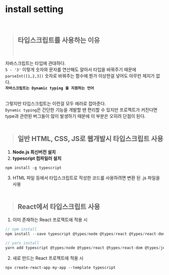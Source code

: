 # install setting

<br>

> ## 타입스크립트를 사용하는 이유
>
> <br>

자바스크립트는 타입에 관대하다.<br>
`5 - '3'` 이렇게 숫자와 문자를 연산해도 알아서 타입을 바꿔주기 때문에<br>
`parseInt([1,2,3])` 숫자로 바꿔주는 함수에 뭔가 이상한걸 넣어도 아무런 제지가 없다.<br>
**`자바스크립트는 Dynamic typing 을 지원하는 언어`**<br><br>

그렇지만 타입스크립트는 이런걸 모두 에러로 잡아준다.<br>
`Dynamic typing`은 간단한 기능을 개발할 땐 편리할 수 있지만 프로젝트가 커진다면 type과 관련된 버그들이 많이 발생하기 때문에 이 부분은 오히려 단점이 된다.<br><br>

> ## 일반 HTML, CSS, JS로 웹개발시 타입스크립트 사용

1. **Node.js 최신버전 설치**
2. **typescript 컴파일러 설치**

```
npm install -g typescript
```

3. HTML 파일 등에서 타입스크립트로 작성한 코드를 사용하려면 변환 된 .js 파일을 사용
   <br><br>

> ## React에서 타입스크립트 사용

1. 이미 존재하는 React 프로젝트에 적용 시

```js
// npm install
npm install --save typescript @types/node @types/react @types/react-dom @types/jest

// yarn install
yarn add typescript @types/node @types/react @types/react-dom @types/jest
```

2. 새로 만드는 React 프로젝트에 적용 시

```
npx create-react-app my-app --template typescript
```
